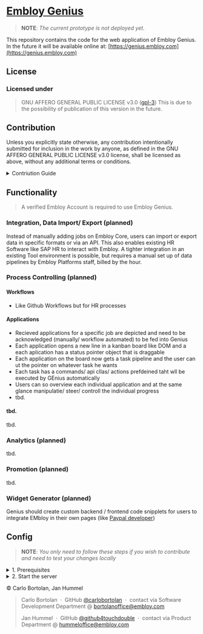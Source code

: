 <h1><a href="https://about.embloy.com">Embloy Genius</a></h1>

> __NOTE__: _The current prototype is not deployed yet._

This repository contains the code for the web application of Embloy Genius. In the future it will be available online at: [https://genius.embloy.com](https://genius.embloy.com) 
## License

### Licensed under

> GNU AFFERO GENERAL PUBLIC LICENSE v3.0 ([gpl-3](https://www.gnu.org/licenses/gpl-3.0.en.html))
> This is due to the possibility of publication of this version in the future.

## Contribution

Unless you explicitly state otherwise, any contribution intentionally submitted for inclusion in the work by anyone, as
defined in the GNU AFFERO GENERAL PUBLIC LICENSE v3.0 license, shall be licensed as above, without any additional terms
or conditions.

<details>
  <summary> Contriution Guide </summary>

- This web application is based on Next.JS 13 and uses the App Router system

- Against current design best-practises it is meant to render pages, components on client side if possible (SEO doesnt matter)

- Study the app/layout.js file, AuthWrapper makes sure that every URL is secured with Embloy Authentication (instead stated otherwise), UserContext makes sure that certain data is available globally without fetiching the same data multiple times. NOrmally the best practise would be to fetch data where it is needed

- To fetch data use the predefined request functions in lib/misc_requests.js to ensure the fulöfillment of the designed security patterns of Embloy Authentication

- Embloy Genius Web App relies on both big backend systems of Embloy - Core and Genius. Dont get confused with the name, it is called Genius because this web application is positioned as a solely B2B tool to ioerate Embloy asa business like [Youtube Studio](https://studio.youtube.com/)

</details>


## Functionality

> A verified Embloy Account is required to use Embloy Genius.

### Integration, Data Import/ Export (planned)

Instead of manually adding jobs on Embloy Core, users can import or export data in specific formats or via an API. This also enables existing HR Software like SAP HR to interact with Embloy. A tighter integration in an existing Tool environment is possible, but requires a manual set up of data pipelines by Embloy Platforms staff, billed by the hour.

### Process Controlling (planned)
#### Workflows
- Like Github Workflows but for HR processes
#### Applications
- Recieved applications for a specific job are depicted and need to be acknowledged (manually/ workflow automated) to be fed into Genius
- Each application opens a new line in a kanban board like DOM and a each aplication has a status pointer object that is draggable
- Each application on the board now gets a task pipeline and the user can ut the pointer on whatever task he wants
- Each task has a commands/ api cllas/ actions prefdeined taht wll be executed by GEnius automatically
- Users can so overview each individual application and at the same glance manipulatie/ steer/ controll the individual progress
- tbd.
#### tbd.
tbd.
### Analytics (planned)
tbd.
### Promotion (planned)
tbd.
### Widget Generator (planned)
Genius should create custom backend / frontend code snipplets for users to integrate EMbloy in their own pages (like [Paypal developer](https://developer.paypal.com/docs/checkout/))

## Config

> __NOTE__: _You only need to follow these steps if you wish to contribute and need to test your changes locally_

<details>
  <summary> 1. Prerequisites </summary>

- Embloy Core instance available & running

- Embloy Genius instance available & running

- Install npm

</details>

<details>
  <summary> 2. Start the server </summary>

If you wish to experiment on our backend or contribute to our front end, you can test your changes by starting a local
server.

1. (PLANNED) Create a file './env.local' with the following content:

   ```
   tbd.
   ```

2. Verify correct IP addresses & i.a. updated CORS plicies of Core and Genius 
3. Run ``npm install`` to install all required packages.
3. Run ``npm run dev`` to start the web applciation.
4. Go to http://localhost:8081
</details>

© Carlo Bortolan, Jan Hummel

> Carlo Bortolan &nbsp;&middot;&nbsp;
> GitHub [@carlobortolan](https://github.com/carlobortolan) &nbsp;&middot;&nbsp;
> contact via Software Development Department @ [bortolanoffice@embloy.com](mailto:bortolanoffice@embloy.com)
>
> Jan Hummel &nbsp;&middot;&nbsp;
> GitHub [@github4touchdouble](https://github.com/github4touchdouble) &nbsp;&middot;&nbsp;
> contact via Product Department @ [hummeloffice@embloy.com](mailto:hummeloffice@embloy.com)
